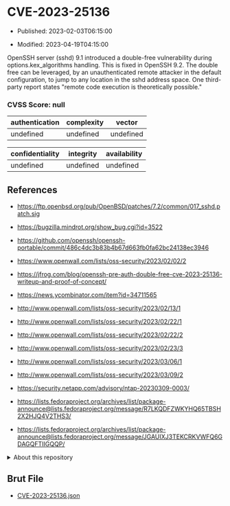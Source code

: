 # CVE-2023-25136

- Published: 2023-02-03T06:15:00

- Modified: 2023-04-19T04:15:00

OpenSSH server (sshd) 9.1 introduced a double-free vulnerability during options.kex_algorithms handling. This is fixed in OpenSSH 9.2. The double free can be leveraged, by an unauthenticated remote attacker in the default configuration, to jump to any location in the sshd address space. One third-party report states "remote code execution is theoretically possible."

### CVSS Score: **null**

| authentication | complexity | vector |
| --- | --- | --- |
| undefined | undefined | undefined |

| confidentiality | integrity | availability |
| --- | --- | --- |
| undefined | undefined | undefined |

## References

* https://ftp.openbsd.org/pub/OpenBSD/patches/7.2/common/017_sshd.patch.sig

* https://bugzilla.mindrot.org/show_bug.cgi?id=3522

* https://github.com/openssh/openssh-portable/commit/486c4dc3b83b4b67d663fb0fa62bc24138ec3946

* https://www.openwall.com/lists/oss-security/2023/02/02/2

* https://jfrog.com/blog/openssh-pre-auth-double-free-cve-2023-25136-writeup-and-proof-of-concept/

* https://news.ycombinator.com/item?id=34711565

* http://www.openwall.com/lists/oss-security/2023/02/13/1

* http://www.openwall.com/lists/oss-security/2023/02/22/1

* http://www.openwall.com/lists/oss-security/2023/02/22/2

* http://www.openwall.com/lists/oss-security/2023/02/23/3

* http://www.openwall.com/lists/oss-security/2023/03/06/1

* http://www.openwall.com/lists/oss-security/2023/03/09/2

* https://security.netapp.com/advisory/ntap-20230309-0003/

* https://lists.fedoraproject.org/archives/list/package-announce@lists.fedoraproject.org/message/R7LKQDFZWKYHQ65TBSH2X2HJQ4V2THS3/

* https://lists.fedoraproject.org/archives/list/package-announce@lists.fedoraproject.org/message/JGAUIXJ3TEKCRKVWFQ6GDAGQFTIIGQQP/

<details>
<summary>About this repository</summary> 

  This repository is part of the project [Live Hack CVE](https://github.com/Live-Hack-CVE). Main website can be found [www.live-hack.org](https://www.live-hack.org) 
  
  Made by [Sn0wAlice](https://github.com/Sn0wAlice) for the people that care about security and need to have a feed of the latest CVEs. Hope you enjoy it, don't forget to star the repo and follow me on [Twitter](https://twitter.com/Sn0wAlice) and [Github](https://github.com/Sn0wAlice). And that is my [personnal website](https://www.alice-snow.me/)

  - [Home Page](https://github.com/Live-Hack-CVE)
  - [Framework](https://github.com/Live-Hack-CVE/cve-framework)
  - [CVE database](https://github.com/Live-Hack-CVE/full_database)
  - [Changelog](https://github.com/Live-Hack-CVE/Changelog)
</details>

## Brut File

* [CVE-2023-25136.json](https://raw.githubusercontent.com/Live-Hack-CVE/full_database/main/cves/2023/CVE-2023-25136.json)

